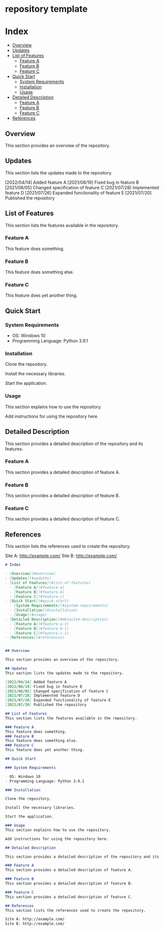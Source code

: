 # repository template

# Index

- [Overview](#overview)
- [Updates](#updates)
- [List of Features](#list-of-features)
  - [Feature A](#feature-a)
  - [Feature B](#feature-b)
  - [Feature C](#feature-c)
- [Quick Start](#quick-start)
  - [System Requirements](#system-requirements)
  - [Installation](#installation)
  - [Usage](#usage)
- [Detailed Description](#detailed-description)
  - [Feature A](#feature-a-1)
  - [Feature B](#feature-b-1)
  - [Feature C](#feature-c-1)
- [References](#references)


## Overview

This section provides an overview of the repository.

## Updates
This section lists the updates made to the repository.

[2022/04/14] Added feature A
[2021/08/19] Fixed bug in feature B
[2021/08/05] Changed specification of feature C
[2021/07/28] Implemented feature D
[2021/07/26] Expanded functionality of feature E
[2021/07/20] Published the repository

## List of Features
This section lists the features available in the repository.

### Feature A
This feature does something.
### Feature B
This feature does something else.
### Feature C
This feature does yet another thing.

## Quick Start

### System Requirements

- OS: Windows 10
- Programming Language: Python 3.9.1

### Installation

Clone the repository.

Install the necessary libraries.

Start the application.

### Usage
This section explains how to use the repository.

Add instructions for using the repository here.

## Detailed Description

This section provides a detailed description of the repository and its features.

### Feature A
This section provides a detailed description of feature A.

### Feature B
This section provides a detailed description of feature B.

### Feature C
This section provides a detailed description of feature C.

## References
This section lists the references used to create the repository.

Site A: http://example.com/
Site B: http://example.com/
```markdown
# Index

- [Overview](#overview)
- [Updates](#updates)
- [List of Features](#list-of-features)
  - [Feature A](#feature-a)
  - [Feature B](#feature-b)
  - [Feature C](#feature-c)
- [Quick Start](#quick-start)
  - [System Requirements](#system-requirements)
  - [Installation](#installation)
  - [Usage](#usage)
- [Detailed Description](#detailed-description)
  - [Feature A](#feature-a-1)
  - [Feature B](#feature-b-1)
  - [Feature C](#feature-c-1)
- [References](#references)


## Overview

This section provides an overview of the repository.

## Updates
This section lists the updates made to the repository.

[2022/04/14] Added feature A
[2021/08/19] Fixed bug in feature B
[2021/08/05] Changed specification of feature C
[2021/07/28] Implemented feature D
[2021/07/26] Expanded functionality of feature E
[2021/07/20] Published the repository

## List of Features
This section lists the features available in the repository.

### Feature A
This feature does something.
### Feature B
This feature does something else.
### Feature C
This feature does yet another thing.

## Quick Start

### System Requirements

- OS: Windows 10
- Programming Language: Python 3.9.1

### Installation

Clone the repository.

Install the necessary libraries.

Start the application.

### Usage
This section explains how to use the repository.

Add instructions for using the repository here.

## Detailed Description

This section provides a detailed description of the repository and its features.

### Feature A
This section provides a detailed description of feature A.

### Feature B
This section provides a detailed description of feature B.

### Feature C
This section provides a detailed description of feature C.

## References
This section lists the references used to create the repository.

Site A: http://example.com/
Site B: http://example.com/
```
